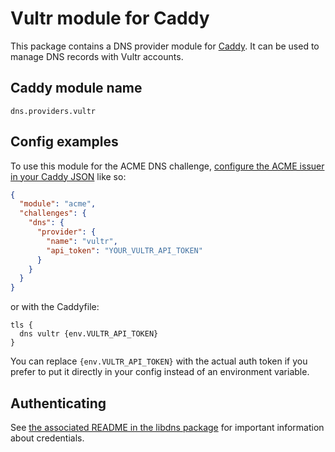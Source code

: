 Vultr module for Caddy
===========================

This package contains a DNS provider module for [Caddy](https://github.com/caddyserver/caddy). It can be used to manage DNS records with Vultr accounts.

## Caddy module name

```
dns.providers.vultr
```

## Config examples

To use this module for the ACME DNS challenge, [configure the ACME issuer in your Caddy JSON](https://caddyserver.com/docs/json/apps/tls/automation/policies/issuer/acme/) like so:

```json
{
  "module": "acme",
  "challenges": {
    "dns": {
      "provider": {
        "name": "vultr",
        "api_token": "YOUR_VULTR_API_TOKEN"
      }
    }
  }
}
```

or with the Caddyfile:

```
tls {
  dns vultr {env.VULTR_API_TOKEN}
}
```

You can replace `{env.VULTR_API_TOKEN}` with the actual auth token if you prefer to put it directly in your config instead of an environment variable.


## Authenticating

See [the associated README in the libdns package](https://github.com/libdns/vultr) for important information about credentials.

